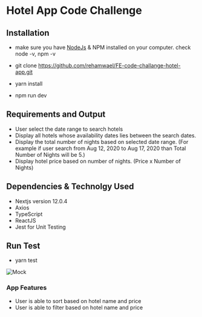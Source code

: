 # Hotel App Code Challenge

## Installation

- make sure you have [NodeJs](https://nodejs.org/en/download/) & NPM installed on your computer. check node -v, npm -v

- git clone https://github.com/rehamwael/FE-code-challange-hotel-app.git

- yarn install

- npm run dev

## Requirements and Output

- User select the date range to search hotels
- Display all hotels whose availability dates lies between the search dates.
- Display the total number of nights based on selected date range. (For example if user search from Aug 12, 2020 to Aug 17, 2020 than Total Number of Nights will be 5.)
- Display hotel price based on number of nights. (Price x Number of Nights)

## Dependencies & Technolgy Used 

- Nextjs version 12.0.4
- Axios 
- TypeScript 
- ReactJS
- Jest for Unit Testing

## Run Test

- yarn test

![Mock](https://res.cloudinary.com/maf/image/upload/v1638090407/unit-testing.png)


### App Features

- User is able to sort based on hotel name and price
- User is able to filter based on hotel name and price







